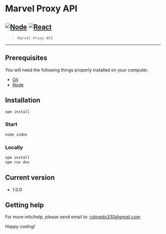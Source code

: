 # Marvel Proxy API

[![Node](https://img.shields.io/badge/Node-v8.11.4+-green.svg)]()
[![React](https://img.shields.io/badge/React-v16.8.4+-blue.svg)]()
---

> `Marvel Proxy API` 

---

## Prerequisites

You will need the following things properly installed on your computer.

* [Git](http://git-scm.com/)
* [Node](https://nodejs.org/en/download/current/)

## Installation

```bash
npm install
```
### Start
```bash
node index
```
### Locally

```bash
npm install
npm run dev
```

## Current version

 - 1.0.0

## Getting help

For more info/help, please send email to: *cdorado330@gmail.com*

*Happy coding!*
